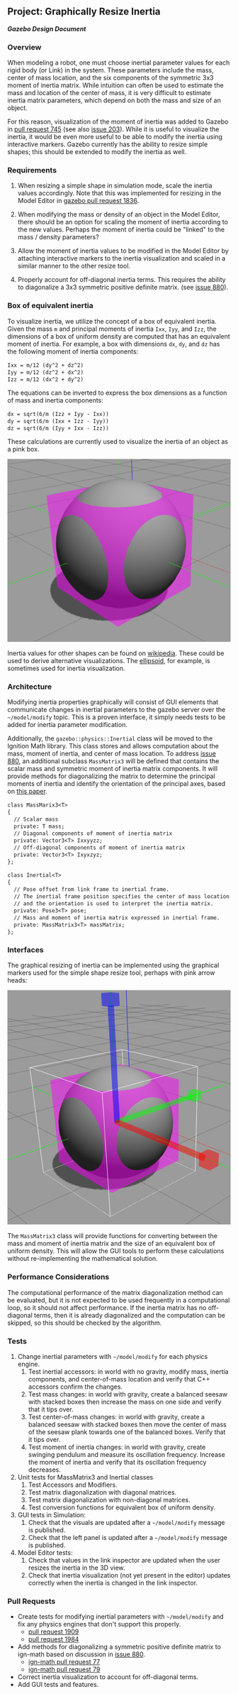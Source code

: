## Project: Graphically Resize Inertia
***Gazebo Design Document***

### Overview

When modeling a robot, one must choose inertial parameter values
for each rigid body (or Link) in the system.
These parameters include the mass, center of mass location,
and the six components of the symmetric 3x3 moment of inertia matrix.
While intuition can often be used to estimate the mass
and location of the center of mass,
it is very difficult to estimate inertia matrix parameters,
which depend on both the mass and size of an object.

For this reason, visualization of the moment of inertia was added to Gazebo in
[pull request 745](https://bitbucket.org/osrf/gazebo/pull-requests/745)
(see also [issue 203](https://bitbucket.org/osrf/gazebo/issues/203)).
While it is useful to visualize the inertia, it would be even more useful
to be able to modify the inertia using interactive markers.
Gazebo currently has the ability to resize simple shapes;
this should be extended to modify the inertia as well.

### Requirements

1. When resizing a simple shape in simulation mode,
scale the inertia values accordingly.
Note that this was implemented for resizing in the Model Editor in
[gazebo pull request 1836](https://bitbucket.org/osrf/gazebo/pull-request/1836).

2. When modifying the mass or density of an object in the Model Editor,
there should be an option for scaling the moment of inertia
according to the new values.
Perhaps the moment of inertia could be "linked" to the
mass / density parameters?

3. Allow the moment of inertia values to be modified in the Model Editor
by attaching interactive markers to the inertia visualization
and scaled in a similar manner to the other resize tool.

4. Properly account for off-diagonal inertia terms.
This requires the ability to diagonalize a 3x3 symmetric
positive definite matrix.
(see [issue 880](https://bitbucket.org/osrf/gazebo/issues/880)).

### Box of equivalent inertia

To visualize inertia, we utilize the concept of a box of equivalent inertia.
Given the mass `m` and principal moments of inertia `Ixx`, `Iyy`, and `Izz`,
the dimensions of a box of uniform density are computed that has
an equivalent moment of inertia.
For example, a box with dimensions `dx`, `dy`, and `dz`
has the following moment of inertia components:

~~~
Ixx = m/12 (dy^2 + dz^2)
Iyy = m/12 (dz^2 + dx^2)
Izz = m/12 (dx^2 + dy^2)
~~~

The equations can be inverted to express the box dimensions
as a function of mass and inertia components:

~~~
dx = sqrt(6/m (Izz + Iyy - Ixx))
dy = sqrt(6/m (Ixx + Izz - Iyy))
dz = sqrt(6/m (Iyy + Ixx - Izz))
~~~

These calculations are currently used to visualize the inertia of an object
as a pink box.

![inertia box of a sphere](inertia_box.png)

Inertia values for other shapes can be found on
[wikipedia](https://en.wikipedia.org/wiki/List_of_moments_of_inertia).
These could be used to derive alternative visualizations.
The [ellipsoid](https://en.wikipedia.org/wiki/Moment_of_inertia#Inertia_ellipsoid),
for example, is sometimes used for inertia visualization.

### Architecture

Modifying inertia properties graphically will consist of GUI elements
that communicate changes in inertial parameters to the gazebo server
over the `~/model/modify` topic.
This is a proven interface, it simply needs tests to be added for
inertia parameter modification.

Additionally, the `gazebo::physics::Inertial` class will be moved
to the Ignition Math library.
This class stores and allows computation about the mass,
moment of inertia, and center of mass location.
To address [issue 880](https://bitbucket.org/osrf/gazebo/issues/880),
an additional subclass `MassMatrix3` will be defined
that contains the scalar mass and symmetric moment of inertia
matrix components.
It will provide methods for diagonalizing the matrix to
determine the principal moments of inertia
and identify the orientation of the principal axes,
based on [this paper](http://arxiv.org/abs/1306.6291v4).

~~~
class MassMarix3<T>
{
  // Scalar mass
  private: T mass;
  // Diagonal components of moment of inertia matrix
  private: Vector3<T> Ixxyyzz;
  // Off-diagonal components of moment of inertia matrix
  private: Vector3<T> Ixyxzyz;
};
~~~

~~~
class Inertial<T>
{
  // Pose offset from link frame to inertial frame.
  // The inertial frame position specifies the center of mass location
  // and the orientation is used to interpret the inertia matrix.
  private: Pose3<T> pose;
  // Mass and moment of inertia matrix expressed in inertial frame.
  private: MassMatrix3<T> massMatrix;
};
~~~

### Interfaces

The graphical resizing of inertia can be implemented using
the graphical markers used for the simple shape resize tool,
perhaps with pink arrow heads:

![resizing a sphere](inertia_resize.png)

The `MassMatrix3` class will provide functions for converting
between the mass and moment of inertia matrix and the size
of an equivalent box of uniform density.
This will allow the GUI tools to perform these calculations
without re-implementing the mathematical solution.

### Performance Considerations

The computational performance of the matrix diagonalization method
can be evaluated, but it is not expected to be used frequently
in a computational loop, so it should not affect performance.
If the inertia matrix has no off-diagonal terms, then it is
already diagonalized and the computation can be skipped,
so this should be checked by the algorithm.

### Tests

1. Change inertial parameters with `~/model/modify` for each physics engine.
    1. Test inertial accessors: in world with no gravity,
       modify mass, inertia components, and center-of-mass location
       and verify that C++ accessors confirm the changes.
    1. Test mass changes: in world with gravity,
       create a balanced seesaw with stacked boxes
       then increase the mass on one side and verify that it tips over.
    1. Test center-of-mass changes: in world with gravity,
       create a balanced seesaw with stacked boxes
       then move the center of mass of the seesaw plank
       towards one of the balanced boxes.
       Verify that it tips over.
    1. Test moment of inertia changes: in world with gravity,
       create swinging pendulum and measure its oscillation frequency.
       Increase the moment of inertia and verify that its oscillation
       frequency decreases.
1. Unit tests for MassMatrix3 and Inertial classes
    1. Test Accessors and Modifiers.
    1. Test matrix diagonalization with diagonal matrices.
    1. Test matrix diagonalization with non-diagonal matrices.
    1. Test conversion functions for equivalent box of uniform density.
1. GUI tests in Simulation:
    1. Check that the visuals are updated after a `~/model/modify`
       message is published.
    1. Check that the left panel is updated after a `~/model/modify`
       message is published.
1. Model Editor tests:
    1. Check that values in the link inspector are updated when
       the user resizes the inertia in the 3D view.
    1. Check that inertia visualization (not yet present in the editor)
       updates correctly when the inertia is changed in the link inspector.

### Pull Requests

* Create tests for modifying inertial parameters with `~/model/modify`
  and fix any physics engines that don't support this properly.
  * [pull request 1909](https://bitbucket.org/osrf/gazebo/pull-requests/1909)
  * [pull request 1984](https://bitbucket.org/osrf/gazebo/pull-requests/1984)
* Add methods for diagonalizing a symmetric positive definite matrix to ign-math
  based on discussion in
  [issue 880](https://bitbucket.org/osrf/gazebo/issues/880).
  * [ign-math pull request 77](https://bitbucket.org/ignitionrobotics/ign-math/pull-requests/77)
  * [ign-math pull request 79](https://bitbucket.org/ignitionrobotics/ign-math/pull-requests/79)
* Correct inertia visualization to account for off-diagonal terms.
* Add GUI tests and features.
